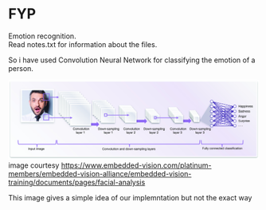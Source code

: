 # FYP
Emotion recognition.<br>
Read notes.txt for information about the files.


So i have used Convolution Neural Network for classifying the emotion of a person.

<img src="Figure6.jpg">image courtesy https://www.embedded-vision.com/platinum-members/embedded-vision-alliance/embedded-vision-training/documents/pages/facial-analysis

This image gives a simple idea of our implemntation but not the exact way
